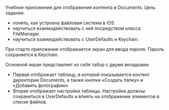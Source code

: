 Учебное приложение для отображения контента в Documents.
Цель задания: 
- понять, как устроена файловая система в iOS. 
- научиться взаимодействовать с ней посредством класса FileManager.
- научиться взаимодействовать с UserDefaults и Keychain.

При старте приложения отображается экран для ввода пароля. Пароль сохраняется в Keychain.

Основной экран представляет из себя табор с двумя вкладками:
- Первая отображает таблицу, в которой показывается контент директории Documents, а также кнопки «Создать папку» и «Добавить фотографию»
- Вторая отображает настройки таблицы. Настройки должны сохраняться в UserDefaults и влиять на отображение элементов в списке файлов.
